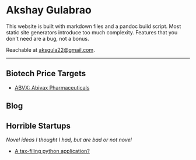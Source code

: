 
# Akshay Gulabrao

This website is built with markdown files and a pandoc build script. Most static site generators introduce too much complexity. Features that you don't need are a bug, not a bonus.

Reachable at [aksgula22@gmail.com](mailto:aksgula22@gmail.com).

---

## Biotech Price Targets
- [ABVX: Abivax Pharmaceuticals](./abvx.html)

## Blog

## Horrible Startups
*Novel ideas I thought I had, but are bad or not novel*

- [A tax-filing python application?](./tax-form-automation.html)